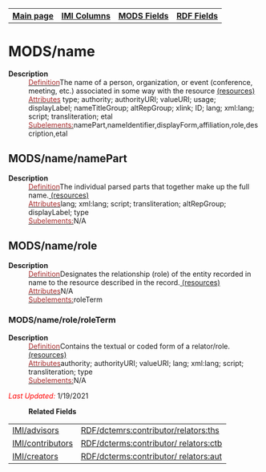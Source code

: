 <!DOCTYPE html>
<html>

<body>
<table style="width:100%">
  <tr>
    <th><a href="index.md">Main page</a></th>
	<th><a href="IMI.md">IMI Columns</a></th>
    <th><a href="MODS.md">MODS Fields</a></th>
    <th><a href="RDF.md">RDF Fields</a></th>
  </tr>
</table>

<h1>MODS/name</h1>
<dl>
  <dt><b>Description</b></dt>
  <dd><ins><font color="brown">Definition</font></ins>The name of a person, organization, or event (conference, meeting, etc.) associated in some way with the resource <a href="https://www.loc.gov/standards/mods/userguide/name.md"> (resources)<a/></dd>
  <dd><ins><font color="brown">Attributes</font></ins> type; authority; authorityURI; valueURI; usage; displayLabel; nameTitleGroup; altRepGroup; xlink; ID; lang; xml:lang; script; transliteration; etal</dd>
  <dd><ins><font color="brown">Subelements:</font></ins>namePart,nameIdentifier,displayForm,affiliation,role,description,etal</dd>
<dl>
<h2>MODS/name/namePart</h2>
<dl>
  <dt><b>Description</b></dt>
  <dd><ins><font color="brown">Definition</font></ins>The individual parsed parts that together make up the full name.<a href="https://www.loc.gov/standards/mods/userguide/name.md#namepart"> (resources)<a/></dd>
  <dd><ins><font color="brown">Attributes</font></ins>lang; xml:lang; script; transliteration; altRepGroup; displayLabel; type</dd>
  <dd><ins><font color="brown">Subelements:</font></ins>N/A</dd>
</dl>
<h2>MODS/name/role</h2>
<dl>
  <dt><b>Description</b></dt>
  <dd><ins><font color="brown">Definition</font></ins>Designates the relationship (role) of the entity recorded in name to the resource described in the record.<a href="https://www.loc.gov/standards/mods/userguide/name.md#role"> (resources)<a/></dd>
  <dd><ins><font color="brown">Attributes</font></ins>N/A</dd>
  <dd><ins><font color="brown">Subelements:</font></ins>roleTerm</dd>
</dl>
<h3>MODS/name/role/roleTerm</h3>
<dl>
  <dt><b>Description</b></dt>
  <dd><ins><font color="brown">Definition</font></ins>Contains the textual or coded form of a relator/role.<a href="https://www.loc.gov/standards/mods/userguide/name.md#roleterm"> (resources)<a/></dd>
  <dd><ins><font color="brown">Attributes</font></ins>authority; authorityURI; valueURI; lang; xml:lang; script; transliteration; type</dd>
  <dd><ins><font color="brown">Subelements:</font></ins>N/A</dd>
</dl>
	<p><font color="red"><i>Last Updated: </i></font>1/19/2021</p>
<dl>
	<dd><b>Related Fields</b></dd>
		<table>
			<tr>
				<td><a href="IMI.advisor.md">IMI/advisors</a></td>
				<td><a href="rdf.relators.ths.md">RDF/dctemrs:contributor/relators:ths</a></td>
			</tr>
			<tr>
				<td><a href="contributors.md">IMI/contributors</a></td>
				<td><a href="rdf.relators.ctb.md">RDF/dcterms:contributor/ relators:ctb</a></td>
			</tr>
			<tr>
				<td><a href="creators.md">IMI/creators</a></td>
				<td><a href="rdf.relators-aut.md">RDF/dcterms:contributor/ relators:aut</a></td>
			</tr>
	</table>
</dl>
</body>
</html>